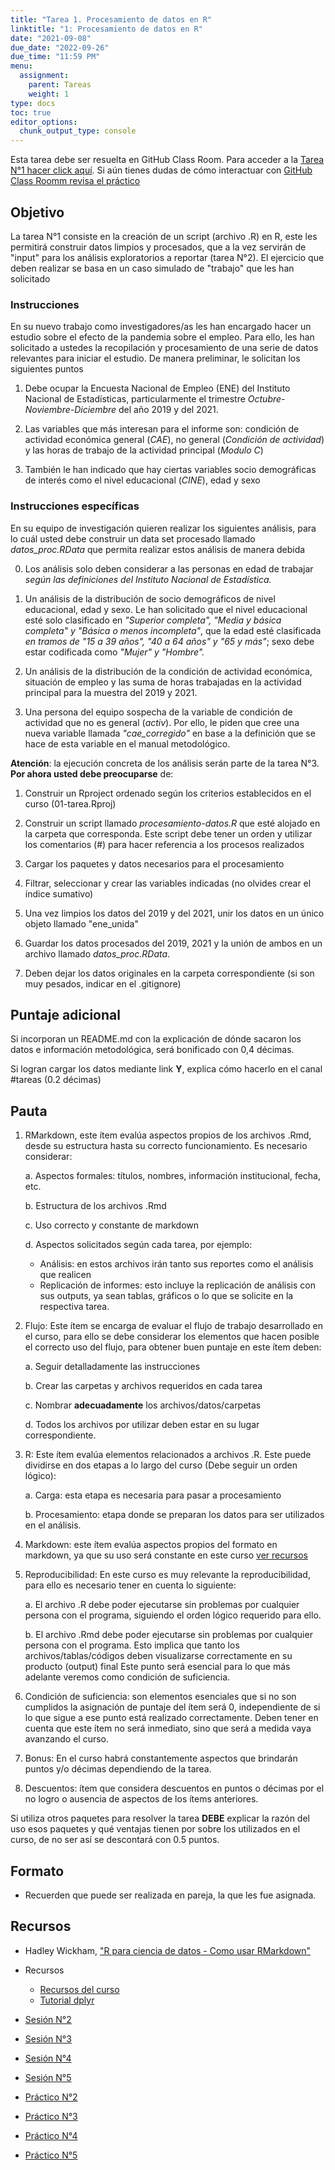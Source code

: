 ```yaml
---
title: "Tarea 1. Procesamiento de datos en R"
linktitle: "1: Procesamiento de datos en R"
date: "2021-09-08"
due_date: "2022-09-26"
due_time: "11:59 PM"
menu:
  assignment:
    parent: Tareas
    weight: 1
type: docs
toc: true
editor_options:
  chunk_output_type: console
---
```


Esta tarea debe ser resuelta en GitHub Class Room. Para acceder a la <i class="fas fa-external-link-square-alt"></i>  [Tarea N°1 hacer click aquí](https://classroom.github.com/a/uLbXEXPF). Si aún tienes dudas de cómo interactuar con [GitHub Class Roomm revisa el práctico](https://learn-r-uah.netlify.app/example/01-practico/)

## Objetivo

La tarea N°1 consiste en la creación de un script (archivo .R) en R, este les permitirá construir datos limpios y procesados, que a la vez servirán de "input" para los análisis exploratorios a reportar (tarea N°2). El ejercicio que deben realizar se basa en un caso simulado de "trabajo" que les han solicitado

### Instrucciones

En su nuevo trabajo como investigadores/as les han encargado hacer un estudio sobre el efecto de la pandemia sobre el empleo. Para ello, les han solicitado a ustedes la recopilación y procesamiento de una serie de datos relevantes para iniciar el estudio. De manera preliminar, le solicitan los siguientes puntos

1. Debe ocupar la Encuesta Nacional de Empleo (ENE) del Instituto Nacional de Estadísticas, particularmente el trimestre *Octubre-Noviembre-Diciembre* del año 2019 y del 2021. 

2. Las variables que más interesan para el informe son: condición de actividad económica general (*CAE*), no general (*Condición de actividad*) y las horas de trabajo de la actividad principal (*Modulo C*)

3. También le han indicado que hay ciertas variables socio demográficas de interés como el nivel educacional (*CINE*), edad y sexo 

### Instrucciones específicas

En su equipo de investigación quieren realizar los siguientes análisis, para lo cuál usted debe construir un data set procesado llamado *datos_proc.RData* que permita realizar estos análisis de manera debida

0. Los análisis solo deben considerar a las personas en edad de trabajar *según las definiciones del Instituto Nacional de Estadística.*

1. Un análisis de la distribución de socio demográficos de nivel educacional, edad y sexo. Le han solicitado que el nivel educacional esté solo clasificado en *"Superior completa", "Media y básica completa" y "Básica o menos incompleta"*, que la edad esté clasificada *en tramos de "15 a 39 años", "40 a 64 años" y "65 y más"*; sexo debe estar codificada como *"Mujer" y "Hombre".* 

2. Un análisis de la distribución de la condición de actividad económica, situación de empleo y las suma de horas trabajadas en la actividad principal para la muestra del 2019 y 2021.

3. Una persona del equipo sospecha de la variable de condición de actividad que no es general (*activ*). Por ello, le piden que cree una nueva variable llamada *"cae_corregido"* en base a la definición que se hace de esta variable en el manual metodológico.

**Atención**: la ejecución concreta de los análisis serán parte de la tarea N°3. **Por ahora usted debe preocuparse** de: 

1. Construir un Rproject ordenado según los criterios establecidos en el curso (01-tarea.Rproj)

2. Construir un script llamado *procesamiento-datos.R* que esté alojado en la carpeta que corresponda. Este script debe tener un orden y utilizar los comentarios (#) para hacer referencia a los procesos realizados

3. Cargar los paquetes y datos necesarios para el procesamiento

4. Filtrar, seleccionar y crear las variables indicadas (no olvides crear el índice sumativo)

5. Una vez limpios los datos del 2019 y del 2021, unir los datos en un único objeto llamado "ene_unida"

6. Guardar los datos procesados del 2019, 2021 y la unión de ambos en un archivo llamado *datos_proc.RData*. 

7. Deben dejar los datos originales en la carpeta correspondiente (si son muy pesados, indicar en el .gitignore) 


## Puntaje adicional

Si incorporan un README.md con la explicación de dónde sacaron los datos e información metodológica, será bonificado con 0,4 décimas.

Si logran cargar los datos mediante link **Y**, explica cómo hacerlo en el canal #tareas (0.2 décimas)

## Pauta

1. RMarkdown, este ítem evalúa aspectos propios de los archivos .Rmd, desde su estructura hasta su correcto funcionamiento. Es necesario considerar:

   a. Aspectos formales: títulos, nombres, información institucional, fecha, etc.
    
   b. Estructura de los archivos .Rmd
    
   c. Uso correcto y constante de markdown
    
   d. Aspectos solicitados según cada tarea, por ejemplo:
    - Análisis: en estos archivos irán tanto sus reportes como el análisis que realicen
    - Replicación de informes: esto incluye la replicación de análisis con sus outputs, ya sean tablas, gráficos o lo que se solicite en la respectiva tarea.



1. Flujo: Este ítem se encarga de evaluar el flujo de trabajo desarrollado en el curso, para ello se debe considerar los elementos que hacen posible el correcto uso del flujo, para obtener buen puntaje en este ítem deben:

   a. Seguir detalladamente las instrucciones
  
   b. Crear las carpetas y archivos requeridos en cada tarea
  
   c. Nombrar **adecuadamente** los archivos/datos/carpetas 
  
   d. Todos los archivos por utilizar deben estar en su lugar correspondiente.
   


1. R: Este ítem evalúa elementos relacionados a archivos .R. Este puede dividirse en dos etapas a lo largo del curso (Debe seguir un orden lógico):

   a. Carga: esta etapa es necesaria para pasar a procesamiento 
  
   b. Procesamiento: etapa donde se preparan los datos para ser utilizados en el análisis. 



1. Markdown: este ítem evalúa aspectos propios del formato en markdown, ya que su uso será constante en este curso [ver recursos](https://learn-r-uah.netlify.app/resource/markdown/) 


1. Reproducibilidad: En este curso es muy relevante la reproducibilidad, para ello es necesario tener en cuenta lo siguiente:
    
   a. El archivo .R debe poder ejecutarse sin problemas por cualquier persona con el programa, siguiendo el orden lógico requerido para ello.
  
   b. El archivo .Rmd debe poder ejecutarse sin problemas por cualquier persona con el programa. Esto implica que tanto los archivos/tablas/códigos deben visualizarse correctamente en su producto (output) final
Este punto será esencial para lo que más adelante veremos como condición de suficiencia.

1. Condición de suficiencia: son elementos esenciales que si no son cumplidos la asignación de puntaje del ítem será 0, independiente de si lo que sigue a ese punto está realizado correctamente. Deben tener en cuenta que este ítem no será inmediato, sino que será a medida vaya avanzando el curso.

1. Bonus: En el curso habrá constantemente aspectos que brindarán puntos y/o décimas dependiendo de la tarea.

1. Descuentos: ítem que considera descuentos en puntos o décimas por el no logro o ausencia de aspectos de los ítems anteriores.

Si utiliza otros paquetes para resolver la tarea **DEBE** explicar la razón del uso esos paquetes y qué ventajas tienen por sobre los utilizados en el curso, de no ser así se descontará con 0.5 puntos. 


## Formato

- Recuerden que puede ser realizada en pareja, la que les fue asignada. 


## Recursos

- <i class="fas fa-book"></i> Hadley Wickham, ["R para ciencia de datos - Como usar RMarkdown"](https://es.r4ds.hadley.nz/r-markdown.html) 

- <i class="fab fa-book"></i> Recursos
  - [Recursos del curso](https://learn-r-uah.netlify.app/resource/) 
  - [Tutorial dplyr](https://www.youtube.com/watch?v=APzU10EMMjg)

- <i class="fas fa-external-link-square-alt"></i> [Sesión N°2](/content/02-content)
- <i class="fas fa-external-link-square-alt"></i> [Sesión N°3](/content/03-content)
- <i class="fas fa-external-link-square-alt"></i> [Sesión N°4](/content/04-content)
- <i class="fas fa-external-link-square-alt"></i> [Sesión N°5](/content/05-content)

- <i class="fas fa-external-link-square-alt"></i> [Práctico N°2](/example/02-practico)
- <i class="fas fa-external-link-square-alt"></i> [Práctico N°3](/example/03-practico)
- <i class="fas fa-external-link-square-alt"></i> [Práctico N°4](/example/04-practico)
- <i class="fas fa-external-link-square-alt"></i> [Práctico N°5](/example/05-practico)

